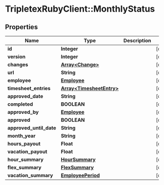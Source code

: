 # TripletexRubyClient::MonthlyStatus

## Properties
Name | Type | Description | Notes
------------ | ------------- | ------------- | -------------
**id** | **Integer** |  | [optional] 
**version** | **Integer** |  | [optional] 
**changes** | [**Array&lt;Change&gt;**](Change.md) |  | [optional] 
**url** | **String** |  | [optional] 
**employee** | [**Employee**](Employee.md) |  | [optional] 
**timesheet_entries** | [**Array&lt;TimesheetEntry&gt;**](TimesheetEntry.md) |  | [optional] 
**approved_date** | **String** |  | [optional] 
**completed** | **BOOLEAN** |  | [optional] 
**approved_by** | [**Employee**](Employee.md) |  | [optional] 
**approved** | **BOOLEAN** |  | [optional] 
**approved_until_date** | **String** |  | [optional] 
**month_year** | **String** |  | [optional] 
**hours_payout** | **Float** |  | [optional] 
**vacation_payout** | **Float** |  | [optional] 
**hour_summary** | [**HourSummary**](HourSummary.md) |  | [optional] 
**flex_summary** | [**FlexSummary**](FlexSummary.md) |  | [optional] 
**vacation_summary** | [**EmployeePeriod**](EmployeePeriod.md) |  | [optional] 


